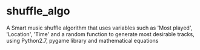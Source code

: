 # shuffle_algo
A Smart music shuffle algorithm that uses variables such as 'Most played', 'Location', 'Time' and a random function to generate most desirable tracks, using Python2.7, pygame library and mathematical equations
